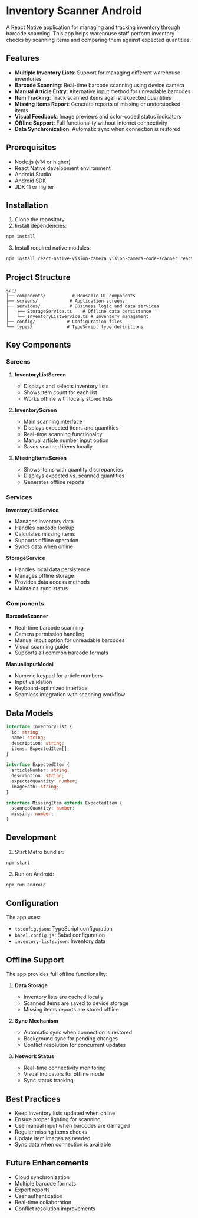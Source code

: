 # Inventory Scanner Android

A React Native application for managing and tracking inventory through barcode scanning. This app helps warehouse staff perform inventory checks by scanning items and comparing them against expected quantities.

## Features

- **Multiple Inventory Lists**: Support for managing different warehouse inventories
- **Barcode Scanning**: Real-time barcode scanning using device camera
- **Manual Article Entry**: Alternative input method for unreadable barcodes
- **Item Tracking**: Track scanned items against expected quantities
- **Missing Items Report**: Generate reports of missing or understocked items
- **Visual Feedback**: Image previews and color-coded status indicators
- **Offline Support**: Full functionality without internet connectivity
- **Data Synchronization**: Automatic sync when connection is restored

## Prerequisites

- Node.js (v14 or higher)
- React Native development environment
- Android Studio
- Android SDK
- JDK 11 or higher

## Installation

1. Clone the repository
2. Install dependencies:
```bash
npm install
```
3. Install required native modules:
```bash
npm install react-native-vision-camera vision-camera-code-scanner react-native-reanimated @react-native-async-storage/async-storage @react-native-community/netinfo
```

## Project Structure

```
src/
├── components/          # Reusable UI components
├── screens/            # Application screens
├── services/           # Business logic and data services
│   ├── StorageService.ts    # Offline data persistence
│   └── InventoryListService.ts # Inventory management
├── config/            # Configuration files
└── types/             # TypeScript type definitions
```

## Key Components

### Screens

1. **InventoryListScreen**
   - Displays and selects inventory lists
   - Shows item count for each list
   - Works offline with locally stored lists

2. **InventoryScreen**
   - Main scanning interface
   - Displays expected items and quantities
   - Real-time scanning functionality
   - Manual article number input option
   - Saves scanned items locally

3. **MissingItemsScreen**
   - Shows items with quantity discrepancies
   - Displays expected vs. scanned quantities
   - Generates offline reports

### Services

**InventoryListService**
- Manages inventory data
- Handles barcode lookup
- Calculates missing items
- Supports offline operation
- Syncs data when online

**StorageService**
- Handles local data persistence
- Manages offline storage
- Provides data access methods
- Maintains sync status

### Components

**BarcodeScanner**
- Real-time barcode scanning
- Camera permission handling
- Manual input option for unreadable barcodes
- Visual scanning guide
- Supports all common barcode formats

**ManualInputModal**
- Numeric keypad for article numbers
- Input validation
- Keyboard-optimized interface
- Seamless integration with scanning workflow

## Data Models

```typescript
interface InventoryList {
  id: string;
  name: string;
  description: string;
  items: ExpectedItem[];
}

interface ExpectedItem {
  articleNumber: string;
  description: string;
  expectedQuantity: number;
  imagePath: string;
}

interface MissingItem extends ExpectedItem {
  scannedQuantity: number;
  missing: number;
}
```

## Development

1. Start Metro bundler:
```bash
npm start
```

2. Run on Android:
```bash
npm run android
```

## Configuration

The app uses:
- `tsconfig.json`: TypeScript configuration
- `babel.config.js`: Babel configuration
- `inventory-lists.json`: Inventory data

## Offline Support

The app provides full offline functionality:

1. **Data Storage**
   - Inventory lists are cached locally
   - Scanned items are saved to device storage
   - Missing items reports are stored offline

2. **Sync Mechanism**
   - Automatic sync when connection is restored
   - Background sync for pending changes
   - Conflict resolution for concurrent updates

3. **Network Status**
   - Real-time connectivity monitoring
   - Visual indicators for offline mode
   - Sync status tracking

## Best Practices

- Keep inventory lists updated when online
- Ensure proper lighting for scanning
- Use manual input when barcodes are damaged
- Regular missing items checks
- Update item images as needed
- Sync data when connection is available

## Future Enhancements

- Cloud synchronization
- Multiple barcode formats
- Export reports
- User authentication
- Real-time collaboration
- Conflict resolution improvements 